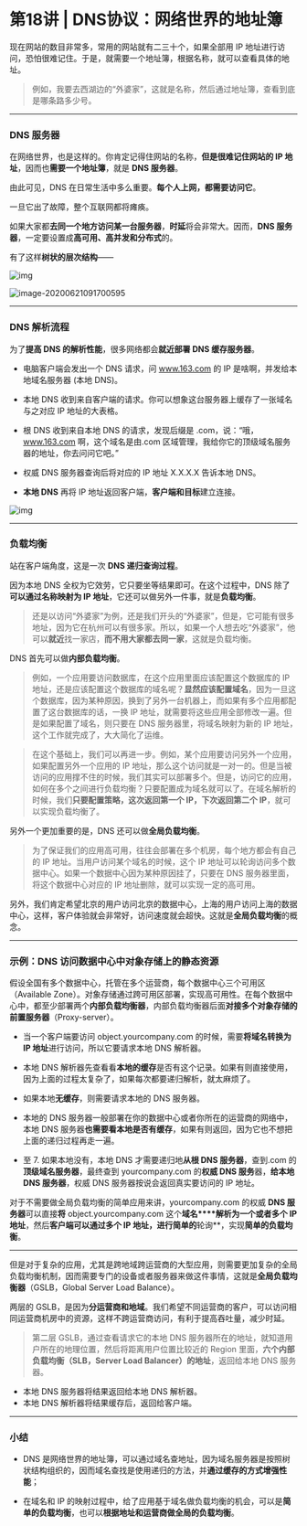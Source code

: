 # 第18讲 | DNS协议：网络世界的地址簿

现在网站的数目非常多，常用的网站就有二三十个，如果全部用 IP 地址进行访问，恐怕很难记住。于是，就需要一个地址簿，根据名称，就可以查看具体的地址。

> 例如，我要去西湖边的“外婆家”，这就是名称，然后通过地址簿，查看到底是哪条路多少号。

---

### DNS 服务器

在网络世界，也是这样的。你肯定记得住网站的名称，**但是很难记住网站的 IP 地址**，因而也**需要一个地址簿**，就是 **DNS 服务器**。

由此可见，DNS 在日常生活中多么重要。**每个人上网，都需要访问它**。

一旦它出了故障，整个互联网都将瘫痪。

如果大家都**去同一个地方访问某一台服务器**，**时延**将会非常大。因而，**DNS 服务器**，一定要设置成**高可用、高并发和分布式**的。

有了这样**树状的层次结构**——

![img](https://static001.geekbang.org/resource/image/59/a6/59f79cba26904ff721aabfcdc0c27da6.jpg)

![image-20200621091700595](C:\Users\HLHDS\AppData\Roaming\Typora\typora-user-images\image-20200621091700595.png)

---

### DNS 解析流程

为了**提高 DNS 的解析性能**，很多网络都会**就近部署 DNS 缓存服务器**。

- 电脑客户端会发出一个 DNS 请求，问 www.163.com 的 IP 是啥啊，并发给本地域名服务器 (本地 DNS)。
- 本地 DNS 收到来自客户端的请求。你可以想象这台服务器上缓存了一张域名与之对应 IP 地址的大表格。
- 根 DNS 收到来自本地 DNS 的请求，发现后缀是 .com，说：“哦，www.163.com 啊，这个域名是由.com 区域管理，我给你它的顶级域名服务器的地址，你去问问它吧。”
- 权威 DNS 服务器查询后将对应的 IP 地址 X.X.X.X 告诉本地 DNS。

- **本地 DNS** 再将 IP 地址返回客户端，**客户端和目标**建立连接。

![img](https://static001.geekbang.org/resource/image/ff/f2/ff7e8f824ebd1f7e16ef5d70cd79bdf2.jpg)

---

### 负载均衡

站在客户端角度，这是一次 **DNS 递归查询过程**。

因为本地 DNS 全权为它效劳，它只要坐等结果即可。在这个过程中，DNS 除了**可以通过名称映射为 IP 地址**，它还可以做另外一件事，就是**负载均衡**。

> 还是以访问“外婆家”为例，还是我们开头的“外婆家”，但是，它可能有很多地址，因为它在杭州可以有很多家。所以，如果一个人想去吃“外婆家”，他可以**就近**找一家店，**而不用大家都去同一家**，这就是负载均衡。

DNS 首先可以做**内部负载均衡**。

> 例如，一个应用要访问数据库，在这个应用里面应该配置这个数据库的 IP 地址，还是应该配置这个数据库的域名呢？**显然应该配置域名**，因为一旦这个数据库，因为某种原因，换到了另外一台机器上，而如果有多个应用都配置了这台数据库的话，一换 IP 地址，就需要将这些应用全部修改一遍。但是如果配置了域名，则只要在 DNS 服务器里，将域名映射为新的 IP 地址，这个工作就完成了，大大简化了运维。

> 在这个基础上，我们可以再进一步。例如，某个应用要访问另外一个应用，如果配置另外一个应用的 IP 地址，那么这个访问就是一对一的。但是当被访问的应用撑不住的时候，我们其实可以部署多个。但是，访问它的应用，如何在多个之间进行负载均衡？只要配置成为域名就可以了。在域名解析的时候，我们**只要配置策略，这次返回第一个 IP，下次返回第二个 IP**，就可以实现负载均衡了。

另外一个更加重要的是，DNS 还可以做**全局负载均衡**。

> 为了保证我们的应用高可用，往往会部署在多个机房，每个地方都会有自己的 IP 地址。当用户访问某个域名的时候，这个 IP 地址可以轮询访问多个数据中心。如果一个数据中心因为某种原因挂了，只要在 DNS 服务器里面，将这个数据中心对应的 IP 地址删除，就可以实现一定的高可用。

另外，我们肯定希望北京的用户访问北京的数据中心，上海的用户访问上海的数据中心，这样，客户体验就会非常好，访问速度就会超快。这就是**全局负载均衡**的概念。

---

### 示例：DNS 访问数据中心中对象存储上的静态资源

假设全国有多个数据中心，托管在多个运营商，每个数据中心三个可用区（Available Zone）。对象存储通过跨可用区部署，实现高可用性。在每个数据中心中，都至少部署两个**内部负载均衡器**，内部负载均衡器后面**对接多个对象存储的前置服务器**（Proxy-server）。

- 当一个客户端要访问 object.yourcompany.com 的时候，需要**将域名转换为 IP 地址**进行访问，所以它要请求本地 DNS 解析器。

- 本地 DNS 解析器先查看看**本地的缓存**是否有这个记录。如果有则直接使用，因为上面的过程太复杂了，如果每次都要递归解析，就太麻烦了。

- 如果本地**无缓存**，则需要请求本地的 DNS 服务器。

- 本地的 DNS 服务器一般部署在你的数据中心或者你所在的运营商的网络中，本地 DNS 服务器**也需要看本地是否有缓存**，如果有则返回，因为它也不想把上面的递归过程再走一遍。

- 至 7. 如果本地没有，本地 DNS 才需要递归地**从根 DNS 服务器**，查到.com 的**顶级域名服务器**，最终查到 yourcompany.com 的**权威 DNS 服务**器，**给本地 DNS 服务器**，权威 DNS 服务器按说会返回真实要访问的 IP 地址。

对于不需要做全局负载均衡的简单应用来讲，yourcompany.com 的权威 **DNS 服务器**可以直接**将** object.yourcompany.com 这个**域名****解析为一个或者多个 IP 地址**，然后**客户端可以通过多个 IP 地址，进行简单的**轮询**，实现**简单的负载均衡**。

---

但是对于复杂的应用，尤其是跨地域跨运营商的大型应用，则需要更加复杂的全局负载均衡机制，因而需要专门的设备或者服务器来做这件事情，这就是**全局负载均衡器**（GSLB，Global Server Load Balance）。

两层的 GSLB，是因为**分运营商和地域**。我们希望不同运营商的客户，可以访问相同运营商机房中的资源，这样不跨运营商访问，有利于提高吞吐量，减少时延。

>  第二层 GSLB，通过查看请求它的本地 DNS 服务器所在的地址，就知道用户所在的地理位置，然后将距离用户位置比较近的 Region 里面，**六个内部负载均衡（SLB，Server Load Balancer）的地址**，返回给本地 DNS 服务器。

- 本地 DNS 服务器将结果返回给本地 DNS 解析器。
- 本地 DNS 解析器将结果缓存后，返回给客户端。

---

### 小结

- DNS 是网络世界的地址簿，可以通过域名查地址，因为域名服务器是按照树状结构组织的，因而域名查找是使用递归的方法，并**通过缓存的方式增强性能**；

- 在域名和 IP 的映射过程中，给了应用基于域名做负载均衡的机会，可以是**简单的负载均衡**，也可以**根据地址和运营商做全局的负载均衡**。